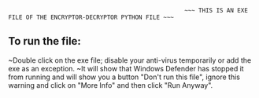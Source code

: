                                                      ~~~ THIS IS AN EXE FILE OF THE ENCRYPTOR-DECRYPTOR PYTHON FILE ~~~

## To run the file:
~Double click on the exe file; disable your anti-virus temporarily or add the exe as an exception.
~It will show that Windows Defender has stopped it from running and will show you a button "Don't run this file", ignore this warning and 
click on "More Info" and then click "Run Anyway".


